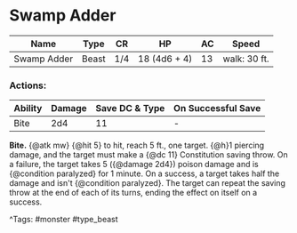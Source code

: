 # Swamp Adder

| Name | Type | CR | HP | AC | Speed |
|------|------|----|----|----|-------|
| Swamp Adder | Beast | 1/4 | 18 (4d6 + 4) | 13 | walk: 30 ft. |

### Actions:

| Ability | Damage | Save DC & Type | On Successful Save |
|---------|--------|----------------|--------------------|
| Bite | 2d4 | 11 | - |


**Bite.** {@atk mw} {@hit 5} to hit, reach 5 ft., one target. {@h}1 piercing damage, and the target must make a {@dc 11} Constitution saving throw. On a failure, the target takes 5 ({@damage 2d4}) poison damage and is {@condition paralyzed} for 1 minute. On a success, a target takes half the damage and isn't {@condition paralyzed}. The target can repeat the saving throw at the end of each of its turns, ending the effect on itself on a success.

^Tags: #monster #type_beast
